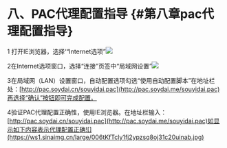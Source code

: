 # 八、PAC代理配置指导 {#第八章pac代理配置指导}

1 打开IE浏览器，选择‘“Internet选项”![](https://ws2.sinaimg.cn/large/006tKfTcly1fj2yoq0dy4j31c20p9grp.jpg)

2在Internet选项窗口，选择“连接”页签中“局域网设置”![](https://ws1.sinaimg.cn/large/006tKfTcly1fj2yp6u84oj310w112te9.jpg)

3在局域网（LAN）设置窗口，自动配置选项勾选“使用自动配置脚本”在地址栏处：[http://pac.soydai.cn/souyidai.pac](http://pac.soydai.me/souyidai.pac)再选择“确认”按钮即可完成配置。



4验证PAC代理配置正确性，使用IE浏览器。在地址栏输入：[http://pac.soydai.cn/souyidai.pac](http://pac.soydai.me/souyidai.pac)如显示如下内容表示代理配置正确![](https://ws1.sinaimg.cn/large/006tKfTcly1fj2ypzsq8oj31c20uinab.jpg)

